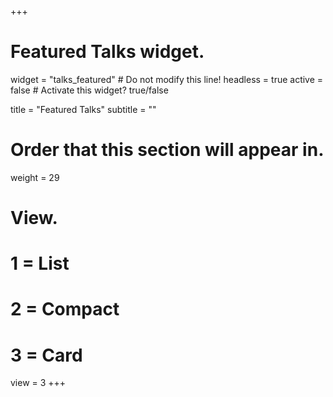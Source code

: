+++
# Featured Talks widget.
widget = "talks_featured"  # Do not modify this line!
headless = true
active = false  # Activate this widget? true/false

title = "Featured Talks"
subtitle = ""

# Order that this section will appear in.
weight = 29

# View.
#   1 = List
#   2 = Compact
#   3 = Card
view = 3
+++
